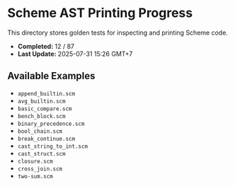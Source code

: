 # Scheme AST Printing Progress

This directory stores golden tests for inspecting and printing Scheme code.

- **Completed:** 12 / 87
- **Last Update:** 2025-07-31 15:26 GMT+7

## Available Examples

- `append_builtin.scm`
- `avg_builtin.scm`
- `basic_compare.scm`
- `bench_block.scm`
- `binary_precedence.scm`
- `bool_chain.scm`
- `break_continue.scm`
- `cast_string_to_int.scm`
- `cast_struct.scm`
- `closure.scm`
- `cross_join.scm`
- `two-sum.scm`
